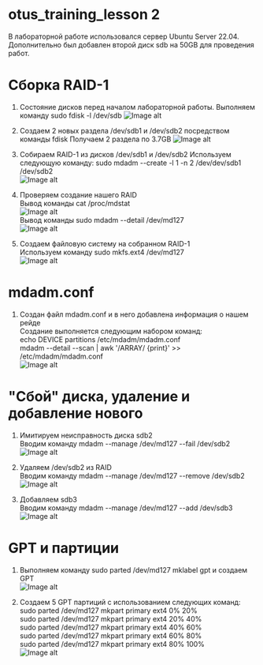 # otus_training_lesson 2

В лабораторной работе использовался сервер Ubuntu Server 22.04. Дополнительно был добавлен второй диск sdb на 50GB для проведения работ.

# Сборка RAID-1
1. Состояние дисков перед началом лабораторной работы. Выполняем команду
sudo fdisk -l /dev/sdb
![Image alt](https://github.com/AndrusenkoA/otus_training/blob/main/01_01.jpg)

2. Создаем 2 новых раздела /dev/sdb1 и /dev/sdb2 посредством команды fdisk
Получаем 2 раздела по 3.7GB
![Image alt](https://github.com/AndrusenkoA/otus_training/blob/main/02.jpg)

3. Собираем RAID-1 из дисков /dev/sdb1 и /dev/sdb2
Используем следующую команду:
sudo mdadm --create -l 1 -n 2  /dev/dev/sdb1 /dev/sdb2 </br>
![Image alt](https://github.com/AndrusenkoA/otus_training/blob/main/03.jpg)

4. Проверяем создание нашего RAID </br>
Вывод команды cat /proc/mdstat </br>
![Image alt](https://github.com/AndrusenkoA/otus_training/blob/main/04_01.jpg) </br>
Вывод команды sudo mdadm --detail /dev/md127 </br>
![Image alt](https://github.com/AndrusenkoA/otus_training/blob/main/04_02.jpg)

5. Создаем файловую систему на собранном RAID-1 </br>
Используем команду sudo mkfs.ext4 /dev/md127 </br>
![Image alt](https://github.com/AndrusenkoA/otus_training/blob/main/05.jpg)

# mdadm.conf
1. Создан файл mdadm.conf и в него добавлена информация о нашем рейде </br>
Создание выполняется следующим набором команд: </br>
echo DEVICE partitions /etc/mdadm/mdadm.conf </br>
mdadm --detail --scan | awk '/ARRAY/ {print}' >> /etc/mdadm/mdadm.conf </br>
![Image alt](https://github.com/AndrusenkoA/otus_training/blob/main/06.jpg)

# "Сбой" диска, удаление и добавление нового
1. Имитируем неисправность диска sdb2 </br>
Вводим команду mdadm --manage /dev/md127 --fail /dev/sdb2 </br>
![Image alt](https://github.com/AndrusenkoA/otus_training/blob/main/07.jpg)

2. Удаляем /dev/sdb2 из RAID </br>
Вводим команду mdadm --manage /dev/md127 --remove /dev/sdb2 </br>
![Image alt](https://github.com/AndrusenkoA/otus_training/blob/main/08.jpg)

3. Добавляем sdb3 </br>
Вводим команду mdadm --manage /dev/md127 --add /dev/sdb3 </br>
![Image alt](https://github.com/AndrusenkoA/otus_training/blob/main/09.jpg)

# GPT и партиции
1. Выполняем команду sudo parted /dev/md127 mklabel gpt и создаем GPT </br>
![Image alt](https://github.com/AndrusenkoA/otus_training/blob/main/10.jpg)

2. Создаем 5 GPT партиций с использованием следующих команд: </br>
sudo parted /dev/md127 mkpart primary ext4 0% 20% </br>
sudo parted /dev/md127 mkpart primary ext4 20% 40% </br>
sudo parted /dev/md127 mkpart primary ext4 40% 60% </br>
sudo parted /dev/md127 mkpart primary ext4 60% 80% </br>
sudo parted /dev/md127 mkpart primary ext4 80% 100% </br>
![Image alt](https://github.com/AndrusenkoA/otus_training/blob/main/11.jpg)
